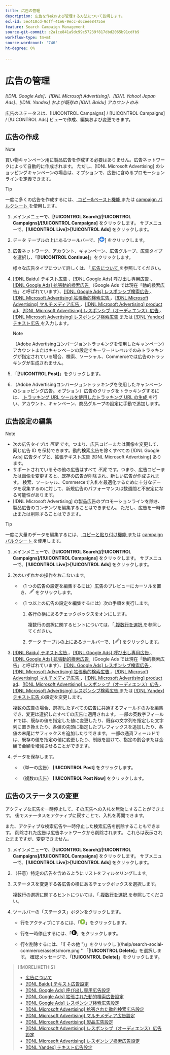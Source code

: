 ```yaml
---
title: 広告の管理
description: 広告を作成および管理する方法について説明します。
exl-id: 5ec410cd-9dff-41e6-9ecc-d6ceee84755e
feature: Search Campaign Management
source-git-commit: c2a1ce841a9dc99c57239f817dbd2065b91cdfb9
workflow-type: tm+mt
source-wordcount: '746'
ht-degree: 0%

---
```


# 広告の管理

*[!DNL Google Ads]、[!DNL Microsoft Advertising]、[!DNL Yahoo! Japan Ads]、[!DNL Yandex] および既存の [!DNL Baidu] アカウントのみ*

広告のステータスは、[!UICONTROL Campaigns] / [!UICONTROL Campaigns] / [!UICONTROL Ads] ビューで作成、編集および変更できます。

## 広告の作成

>[!NOTE]
>
>買い物キャンペーン用に製品広告を作成する必要はありません。広告ネットワークによって自動的に作成されます。 ただし、[!DNL Microsoft Advertising] のショッピングキャンペーンの場合は、オプションで、広告に含めるプロモーションラインを定義できます。

>[!TIP]
>
>一度に多くの広告を作成するには、[ コピー&amp;ペースト機能 ](/help/search-social-commerce/campaign-management/campaigns/copy-paste.md) または [campaign バルクシート ](/help/search-social-commerce/campaign-management/bulksheets/bulksheet-about.md) を使用します。

1. メインメニューで、**[!UICONTROL Search]/[!UICONTROL Campaigns]/[!UICONTROL Campaigns]** をクリックします。 サブメニューで、**[!UICONTROL Live]>[!UICONTROL Ads]** をクリックします。

1. データ テーブルの上にあるツールバーで、[![ 作成 ](/help/search-social-commerce/assets/add.png " 作成 ")] をクリックします。

1. 広告ネットワーク、アカウント、キャンペーン、広告グループ、広告タイプを選択し、「**[!UICONTROL Continue]**」をクリックします。

   様々な広告タイプについて詳しくは、「[ 広告について ](ad-about.md) を参照してください。

1. [[!DNL Baidu]  テキスト広告 ](ad-settings-baidu-text.md)、[[!DNL Google Ads]  呼び出し専用広告 ](ad-settings-google-call.md)、[[!DNL Google Ads]  拡張動的検索広告 ](ad-settings-google-dsa.md) （Google Ads では現在「動的検索広告」と呼ばれています）、[[!DNL Google Ads]  レスポンシブ検索広告 ](ad-settings-google-rsa.md)、[[!DNL Microsoft Advertising]  拡張動的検索広告 ](ad-settings-microsoft-dsa.md)、[[!DNL Microsoft Advertising]  マルチメディア広告 ](ad-settings-microsoft-multimedia.md)、[[!DNL Microsoft Advertising] product ad](ad-settings-microsoft-product.md)、[[!DNL Microsoft Advertising]  レスポンシブ（オーディエンス）広告 ](ad-settings-microsoft-responsive.md)、[[!DNL Microsoft Advertising]  レスポンシブ検索広告 ](ad-settings-microsoft-rsa.md) または [[!DNL Yandex]  テキスト広告 ](ad-settings-yandex-text.md) を入力します。

   >[!NOTE]
   >
   >（Adobe Advertisingコンバージョントラッキングを使用したキャンペーン）アカウントまたはキャンペーンの設定でキーワードレベルでのみトラッキングが指定されている場合、検索、ソーシャル、Commerceでは広告のトラッキングが生成されません。

1. 「**[!UICONTROL Post]**」をクリックします。

1. （Adobe Advertisingコンバージョントラッキングを使用したキャンペーンのショッピング広告。オプション）広告のクリックをトラッキングするには、[ トラッキング URL ツールを使用したトラッキング URL の生成 ](/help/search-social-commerce/tools/click-tracking-url-generate.md) を行い、アカウント、キャンペーン、商品グループの設定に手動で追加します。

## 広告設定の編集

>[!NOTE]
>
>* 次の広告タイプは *可変* です。つまり、広告コピーまたは画像を変更して、同じ広告 ID を保持できます。動的検索広告を除くすべての [!DNL Google Ads] 広告タイプと、拡張テキスト広告 [!DNL Microsoft Advertising] あります。
>* サポートされているその他の広告はすべて *不変* です。つまり、広告コピーまたは画像を変更すると、既存の広告が削除され、新しい広告が作成されます。 検索、ソーシャル、Commerceで入札を最適化するために十分なデータを収集するのに対して、新規広告のパフォーマンスは数週間と不安定になる可能性があります。
>* [!DNL Microsoft Advertising] の製品広告のプロモーションラインを除き、製品広告のコンテンツを編集することはできません。 ただし、広告を一時停止または削除することはできます。

>[!TIP]
>
>一度に大量のデータを編集するには、[ コピーと貼り付け機能 ](/help/search-social-commerce/campaign-management/campaigns/copy-paste.md) または [campaign バルクシート ](/help/search-social-commerce/campaign-management/bulksheets/bulksheet-about.md) を使用します。

1. メインメニューで、**[!UICONTROL Search]/[!UICONTROL Campaigns]/[!UICONTROL Campaigns]** をクリックします。 サブメニューで、**[!UICONTROL Live]>[!UICONTROL Ads]** をクリックします。

1. 次のいずれかの操作をおこないます。

   * （1 つの広告の設定を編集するには）広告のプレビューにカーソルを置き、![ 編集 ](/help/search-social-commerce/assets/edit.png " 編集 ") をクリックします。

   * （1 つ以上の広告の設定を編集するには）次の手順を実行します。

      1. 各行の横にあるチェックボックスをオンにします。

         複数行の選択に関するヒントについては、「[ 複数行を選択 ](/help/search-social-commerce/common-tasks/navigation-editing-selection/multiple-rows-select.md) を参照してください。

      1. データ テーブルの上にあるツールバーで、[![ 編集 ](/help/search-social-commerce/assets/edit.png " 編集 ")] をクリックします。

1. [[!DNL Baidu]  テキスト広告 ](ad-settings-baidu-text.md)、[[!DNL Google Ads]  呼び出し専用広告 ](ad-settings-google-call.md)、[[!DNL Google Ads]  拡張動的検索広告 ](ad-settings-google-dsa.md) （Google Ads では現在「動的検索広告」と呼ばれています）、[[!DNL Google Ads]  レスポンシブ検索広告 ](ad-settings-google-rsa.md)、[[!DNL Microsoft Advertising]  拡張動的検索広告 ](ad-settings-microsoft-dsa.md)、[[!DNL Microsoft Advertising]  マルチメディア広告 ](ad-settings-microsoft-multimedia.md)、[[!DNL Microsoft Advertising] product ad](ad-settings-microsoft-product.md)、[[!DNL Microsoft Advertising]  レスポンシブ（オーディエンス）広告 ](ad-settings-microsoft-responsive.md)、[[!DNL Microsoft Advertising]  レスポンシブ検索広告 ](ad-settings-microsoft-rsa.md) または [[!DNL Yandex]  テキスト広告 ](ad-settings-yandex-text.md) の設定を変更します。

   複数の広告の場合、選択したすべての広告に共通するフィールドのみを編集でき、変更は選択したすべての広告に適用されます。 一部の英数字フィールドでは、既存の値を指定した値に変更したり、既存の文字列を指定した文字列に置き換えたり、各値の先頭に指定したプレフィックスを追加したり、各値の末尾にサフィックスを追加したりできます。 一部の通貨フィールドでは、既存の値を指定の値に変更したり、制限を設けて、指定の割合または金額で金額を増減させることができます。

1. データを保存します。

   * （単一の広告） **[!UICONTROL Post]** をクリックします。

   * （複数の広告） **[!UICONTROL Post Now]** をクリックします。

## 広告のステータスの変更

アクティブな広告を一時停止して、その広告への入札を無効にすることができます。 後でステータスをアクティブに戻すことで、入札を再開できます。

また、アクティブな検索広告や一時停止した検索広告を削除することもできます。 削除された広告は広告ネットワークから削除されます。 これらは表示されたままですが、変更できません。

1. メインメニューで、**[!UICONTROL Search]/[!UICONTROL Campaigns]/[!UICONTROL Campaigns]** をクリックします。 サブメニューで、**[!UICONTROL Live]>[!UICONTROL Ads]** をクリックします。

1. （任意）特定の広告を含めるようにリストをフィルタリングします。

1. ステータスを変更する各広告の横にあるチェックボックスを選択します。

   複数行の選択に関するヒントについては、「[ 複数行を選択 ](/help/search-social-commerce/common-tasks/navigation-editing-selection/multiple-rows-select.md) を参照してください。

1. ツールバーの「ステータス」ボタンをクリックします。

   * 行をアクティブにするには、「![ アクティブ化 ](/help/search-social-commerce/assets/activate.png " アクティブ化 ")」をクリックします。

   * 行を一時停止するには、「![ 一時停止 ](/help/search-social-commerce/assets/pause.png " 一時停止 ")」をクリックします。

   * 行を削除するには、「![ その他 ")」をクリックし ](/help/search-social-commerce/assets/more.png " 「**[!UICONTROL Delete]**」を選択します。 確認メッセージで、「**[!UICONTROL Delete]**」をクリックします。

>[!MORELIKETHIS]
>
>* [ 広告について ](ad-about.md)
>* [[!DNL Baidu]  テキスト広告設定 ](ad-settings-baidu-text.md)
>* [[!DNL Google Ads]  呼び出し専用広告設定 ](ad-settings-google-call.md)
>* [[!DNL Google Ads]  拡張された動的検索広告設定 ](ad-settings-google-dsa.md)
>* [[!DNL Google Ads]  レスポンシブ検索広告設定 ](ad-settings-google-rsa.md)
>* [[!DNL Microsoft Advertising]  拡張された動的検索広告設定 ](ad-settings-microsoft-dsa.md)
>* [[!DNL Microsoft Advertising]  マルチメディア広告設定 ](ad-settings-microsoft-multimedia.md)
>* [[!DNL Microsoft Advertising]  製品広告設定 ](ad-settings-microsoft-product.md)
>* [[!DNL Microsoft Advertising]  レスポンシブ（オーディエンス）広告設定 ](ad-settings-microsoft-responsive.md)
>* [[!DNL Microsoft Advertising]  レスポンシブ検索広告設定 ](ad-settings-microsoft-rsa.md)
>* [[!DNL Yandex]  テキスト広告設定 ](ad-settings-yandex-text.md)
